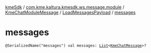 [kmeSdk](../../../index.md) / [com.kme.kaltura.kmesdk.ws.message.module](../../index.md) / [KmeChatModuleMessage](../index.md) / [LoadMessagesPayload](index.md) / [messages](./messages.md)

# messages

`@SerializedName("messages") val messages: `[`List`](https://kotlinlang.org/api/latest/jvm/stdlib/kotlin.collections/-list/index.html)`<`[`KmeChatMessage`](../../../com.kme.kaltura.kmesdk.ws.message.chat/-kme-chat-message/index.md)`>?`